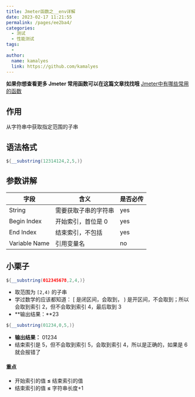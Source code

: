 ```yaml
---
title: Jmeter函数之__env详解
date: 2023-02-17 11:21:55
permalink: /pages/ee2ba4/
categories:
  - 测试
  - 性能测试
tags:
  - 
author: 
  name: kamalyes
  link: https://github.com/kamalyes
---
```

**如果你想查看更多 Jmeter 常用函数可以在这篇文章找找哦**
[Jmeter中有哪些常用的函数](./01.Jmeter中有哪些常用的函数.md)

作用
--

从字符串中获取指定范围的子串

语法格式
----

```java
${__substring(12314124,2,5,)}
```

参数讲解
----

| 字段 | 含义 | 是否必传 |
| --- | --- | --- |
| String | 需要获取子串的字符串 | yes |
| Begin Index | 开始索引，首位是 0 | yes |
| End Index | 结束索引，不包括 | yes |
| Variable Name | 引用变量名 | no |

小栗子
---

```java
${__substring(012345678,2,4,)}
```

* 取范围为 `[2,4)` 的子串
* 学过数学的应该都知道： [ 是闭区间，会取到， ) 是开区间，不会取到；所以会取到索引 2，但不会取到索引 4，最后取到 3
* **输出结果：**23

```java
${__substring(01234,0,5,)}
```

* **输出结果：** 01234
* 结束索引是 5，但不会取到索引 5，会取到索引 4，所以是正确的，如果是 6 就会报错了

#### 重点

* 开始索引的值 **≤** 结束索引的值
* 结束索引的值 **≤** 字符串长度+1
